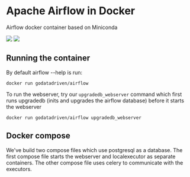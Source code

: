 # Apache Airflow in Docker

Airflow docker container based on Miniconda

[![](https://images.microbadger.com/badges/image/godatadriven/airflow.svg)](https://microbadger.com/images/godatadriven/airflow "Get your own image badge on microbadger.com") [![](https://images.microbadger.com/badges/version/godatadriven/airflow.svg)](https://microbadger.com/images/godatadriven/airflow "Get your own version badge on microbadger.com") 

## Running the container
By default airflow --help is run:

```
docker run godatadriven/airflow 
```

To run the webserver, try our `upgradedb_webserver` command which first runs upgradedb (inits and upgrades the airflow database) before it starts the webserver

```
docker run godatadriven/airflow upgradedb_webserver
```

## Docker compose
We've build two compose files which use postgresql as a database. The first compose file starts the webserver and localexecutor as separate containers. The other compose file uses celery to communicate with the executors.